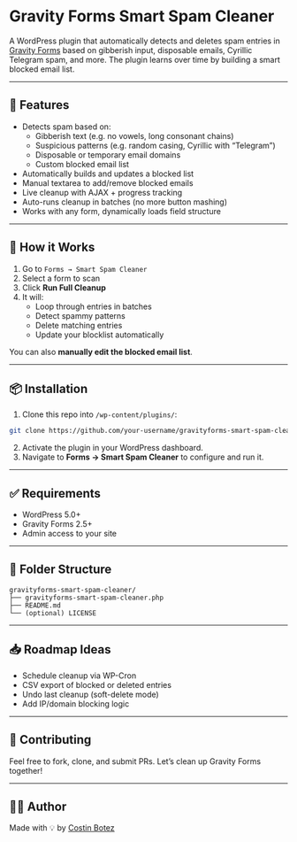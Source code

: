 # Gravity Forms Smart Spam Cleaner

A WordPress plugin that automatically detects and deletes spam entries in [Gravity Forms](https://www.gravityforms.com/) based on gibberish input, disposable emails, Cyrillic Telegram spam, and more. The plugin learns over time by building a smart blocked email list.

---

## 🚀 Features

- Detects spam based on:
  - Gibberish text (e.g. no vowels, long consonant chains)
  - Suspicious patterns (e.g. random casing, Cyrillic with “Telegram”)
  - Disposable or temporary email domains
  - Custom blocked email list
- Automatically builds and updates a blocked list
- Manual textarea to add/remove blocked emails
- Live cleanup with AJAX + progress tracking
- Auto-runs cleanup in batches (no more button mashing)
- Works with any form, dynamically loads field structure

---

## 🧠 How it Works

1. Go to `Forms → Smart Spam Cleaner`
2. Select a form to scan
3. Click **Run Full Cleanup**
4. It will:
   - Loop through entries in batches
   - Detect spammy patterns
   - Delete matching entries
   - Update your blocklist automatically

You can also **manually edit the blocked email list**.

---

## 📦 Installation

1. Clone this repo into `/wp-content/plugins/`:

```bash
git clone https://github.com/your-username/gravityforms-smart-spam-cleaner.git
```

2. Activate the plugin in your WordPress dashboard.
3. Navigate to **Forms → Smart Spam Cleaner** to configure and run it.

---

## ✅ Requirements

- WordPress 5.0+
- Gravity Forms 2.5+
- Admin access to your site

---

## 📂 Folder Structure

```
gravityforms-smart-spam-cleaner/
├── gravityforms-smart-spam-cleaner.php
├── README.md
└── (optional) LICENSE
```

---

## 📥 Roadmap Ideas

- Schedule cleanup via WP-Cron
- CSV export of blocked or deleted entries
- Undo last cleanup (soft-delete mode)
- Add IP/domain blocking logic

---

## 🙌 Contributing

Feel free to fork, clone, and submit PRs. Let’s clean up Gravity Forms together!

---

## 🧑‍💻 Author

Made with 💡 by [Costin Botez](https://nomad-developer.co.uk)
